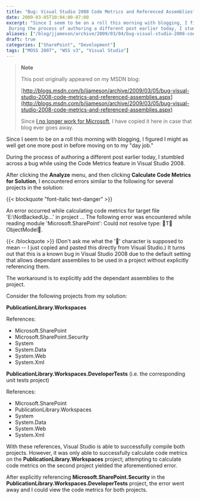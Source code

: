 ```yaml
---
title: "Bug: Visual Studio 2008 Code Metrics and Referenced Assemblies"
date: 2009-03-05T10:04:00-07:00
excerpt: "Since I seem to be on a roll this morning with blogging, I figured I might as well get one more post in before moving on to my \"day job.\" 
 During the process of authoring a different post earlier today, I stumbled across a bug while using the Code Metrics..."
aliases: ["/blog/jjameson/archive/2009/03/04/bug-visual-studio-2008-code-metrics-and-referenced-assemblies.aspx", "/blog/jjameson/archive/2009/03/05/bug-visual-studio-2008-code-metrics-and-referenced-assemblies.aspx"]
draft: true
categories: ["SharePoint", "Development"]
tags: ["MOSS 2007", "WSS v3", "Visual Studio"]
---
```


> **Note**
>
> This post originally appeared on my MSDN blog:
>
> [http://blogs.msdn.com/b/jjameson/archive/2009/03/05/bug-visual-studio-2008-code-metrics-and-referenced-assemblies.aspx](http://blogs.msdn.com/b/jjameson/archive/2009/03/05/bug-visual-studio-2008-code-metrics-and-referenced-assemblies.aspx)
>
> Since [I no longer work for Microsoft](/blog/jjameson/2011/09/02/last-day-with-microsoft), I have copied it here in case that blog ever goes away.

Since I seem to be on a roll this morning with blogging, I figured I might as well get one more post in before moving on to my "day job."

During the process of authoring a different post earlier today, I stumbled across a bug while using the Code Metrics feature in Visual Studio 2008.

After clicking the **Analyze** menu, and then clicking **Calculate Code Metrics for Solution**, I encountered errors similar to the following for several projects in the solution:

{{< blockquote "font-italic text-danger" >}}

An error occurred while calculating code metrics for target file 'E:\NotBackedUp\...' in project ... The following error was encountered while reading module 'Microsoft.SharePoint': Could not resolve type: T ObjectModel.

{{< /blockquote >}}
(Don't ask me what the '' character is supposed to mean -- I just copied and pasted this directly from Visual Studio.)
It turns out that this is a known bug in Visual Studio 2008 due to the default setting that allows dependant assemblies to be used in a project without explicitly referencing them.

The workaround is to explicitly add the dependant assemblies to the project.

Consider the following projects from my solution:

**PublicationLibrary.Workspaces**

References:

- Microsoft.SharePoint
- Microsoft.SharePoint.Security
- System
- System.Data
- System.Web
- System.Xml

**PublicationLibrary.Workspaces.DeveloperTests** (i.e. the corresponding unit tests project)

References:

- Microsoft.SharePoint
- PublicationLibrary.Workspaces
- System
- System.Data
- System.Web
- System.Xml

With these references, Visual Studio is able to successfully compile both projects. However, it was only able to successfully calculate code metrics on the **PublicationLibrary.Workspaces** project; attempting to calculate code metrics on the second project yielded the aforementioned error.

After explicitly referencing **Microsoft.SharePoint.Security** in the **PublicationLibrary.Workspaces.DeveloperTests** project, the error went away and I could view the code metrics for both projects.

